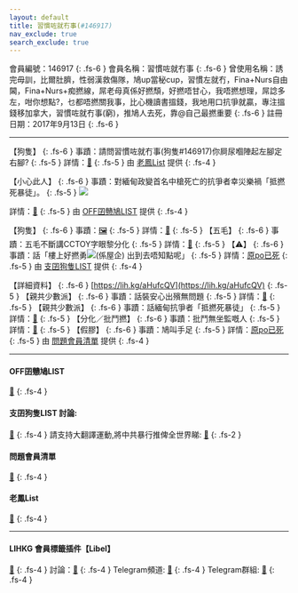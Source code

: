 ```yaml
---
layout: default
title: 習慣咗就冇事(#146917)
nav_exclude: true
search_exclude: true
---
```


會員編號：146917
{: .fs-6 }
會員名稱：習慣咗就冇事
{: .fs-6 }
曾使用名稱：誘完毋訓，比爾肚臍，性弱漢救傷隊，鳩up當秘cup，習慣左就冇，Fina+Nurs自由閪，Fina+Nurs+痴撚線，屌老母真係好撚頹，好撚唔甘心，我唔撚想理，屌諗多左，咁你想點?，乜都唔撚關我事，比心機讀書搵錢，我地用口抗爭就贏，專注搵錢移加拿大，習慣咗就冇事(窮)，推鳩人去死，靠@自己最撚重要
{: .fs-6 }
註冊日期：2017年9月13日
{: .fs-6 }

---

<div class="code-example" markdown="1">

【狗隻】
{: .fs-6 }
事蹟：請問習慣咗就冇事(狗隻#146917)你屙尿嗰陣起左腳定右腳?
{: .fs-5 }
詳情：[🔗](https://lih.kg/2348697)
{: .fs-5 }
由 [老鳳List](#老鳳list) 提供
{: .fs-4 }

</div>
<div class="code-example" markdown="1">

【小心此人】
{: .fs-6 }
事蹟：對緬甸政變首名中槍死亡的抗爭者幸災樂禍「抵撚死暴徒」。
{: .fs-5 }
![](https://filedn.eu/l9Hq1YKLkJ4m0VSXcdcfUaJ/LIHKG_on99/on9_jai/146917/146917.1_.png)

詳情：[🔗](https://lih.kg/aKymBrV)
{: .fs-5 }
由 [OFF囝戇鳩LIST](#off囝戇鳩list) 提供
{: .fs-4 }

</div>
<div class="code-example" markdown="1">

【狗隻】
{: .fs-6 }
事蹟：[🖼️](https://na.cx/i/qMSzhuF.png)
{: .fs-5 }
詳情：[🔗](https://lih.kg/aKymBrV)
{: .fs-5 }
【五毛】
{: .fs-6 }
事蹟：五毛不斷講CCTOY字眼黎分化
{: .fs-5 }
詳情：[🔗](https://lih.kg/hdQGdT)
{: .fs-5 }
【⚠️】
{: .fs-6 }
事蹟：話「樓上好撚勇![](https://cdn.lihkg.com/assets/faces/xm/angel.gif)(係屋企)
出到去唔知點呢」
{: .fs-5 }
詳情：[原po已死](https://lih.kg/aHtJfpV)
{: .fs-5 }
由 [支囝狗隻LIST](#支囝狗隻list-討論) 提供
{: .fs-4 }

</div>
<div class="code-example" markdown="1">

【詳細資料】
{: .fs-6 }
[https://lih.kg/aHufcQV](https://lih.kg/aHufcQV)
{: .fs-5 }
【親共少數派】
{: .fs-6 }
事蹟：話裝安心出殯無問題
{: .fs-5 }
詳情：[🔗](https://lih.kg/2758265)
{: .fs-5 }
【親共少數派】
{: .fs-6 }
事蹟：話緬甸抗爭者「抵撚死暴徒」
{: .fs-5 }
詳情：[🔗](https://lih.kg/aKymBrV)
{: .fs-5 }
【分化／批鬥撚】
{: .fs-6 }
事蹟：批鬥無坐監嘅人
{: .fs-5 }
詳情：[🔗](https://lih.kg/ifmKoT)
{: .fs-5 }
【假膠】
{: .fs-6 }
事蹟：鳩叫手足
{: .fs-5 }
詳情：[原po已死](https://lih.kg/bfAeRiV)
{: .fs-5 }
由 [問題會員清單](#問題會員清單) 提供
{: .fs-4 }

</div>

---


#### OFF囝戇鳩LIST
[🔗](https://bit.ly/lihkg_on9_list)
{: .fs-4 }
#### 支囝狗隻LIST 討論: 
[🔗](https://lih.kg/2908480)
{: .fs-4 }
請支持大翻譯運動,將中共暴行推俾全世界睇: [🔗](https://twitter.com/tgtm_official)
{: .fs-2 }
#### 問題會員清單
[🔗](https://github.com/V4KFDgEw8T/rccnmlhnzv)
{: .fs-4 }
#### 老鳳List
[🔗](https://lihkg.com/thread/2808424)
{: .fs-4 }

---

#### LIHKG 會員標籤插件【Libel】
[🔗](https://kitce.github.io/libel)
{: .fs-4 }
討論：[🔗](https://lih.kg/2841778)
{: .fs-4 }
Telegram頻道: [🔗](https://t.me/LibelOfficialChannel)
{: .fs-4 }
Telegram群組: [🔗](https://t.me/LibelOfficialGroup)
{: .fs-4 }

